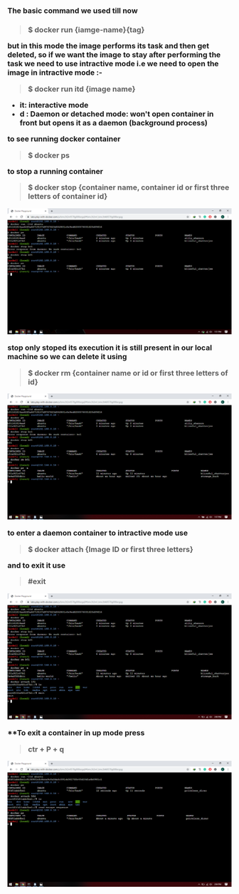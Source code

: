 <h3> The  basic command we used  till now<h3>

>$ docker run {iamge-name}{tag}

but in this mode the image performs its task and then get deleted, so if we want the image to stay after performing the task we need to 
use intractive mode i.e we need to open the image in intractive mode :-

>$ docker run itd {image name}

* it: interactive mode
* d : Daemon or detached mode: won't open container in front but opens it as a daemon (background process)

**to see running docker container**

>$ docker ps

**to stop a running container**

>$ docker stop {container name, container id or first three letters of container id} 

![alt](https://github.com/kilzol/Docker-tutorial/blob/master/Docker-practical/Images/Screenshot%20(47).png)

stop only stoped its execution it is still present in our local machine so we can delete it using 

>$ docker rm {container name or id or first three letters of id}

![alt](https://github.com/kilzol/Docker-tutorial/blob/master/Docker-practical/Images/Screenshot%20(48).png)

to enter a daemon container to intractive mode use 
>$ docker attach {Image ID or first three letters} 
 
 and to exit it use 
>#exit

![alt](https://github.com/kilzol/Docker-tutorial/blob/master/Docker-practical/Images/Screenshot%20(49).png)

**To exit a container in up mode press
>ctr + P + q

![alt](https://github.com/kilzol/Docker-tutorial/blob/master/Docker-practical/Images/Screenshot%20(50).png)

